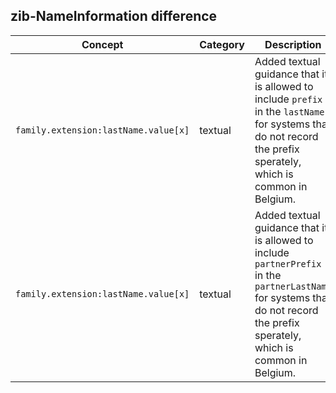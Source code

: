 ## zib-NameInformation difference

| Concept         | Category          | Description                             | 
|-----------------|-------------------|-----------------------------------------|
|`family.extension:lastName.value[x]` | textual | Added textual guidance that it is allowed to include `prefix` in the `lastName` for systems that do not record the prefix sperately, which is common in Belgium. |
|`family.extension:lastName.value[x]` | textual | Added textual guidance that it is allowed to include `partnerPrefix` in the `partnerLastName` for systems that do not record the prefix sperately, which is common in Belgium. |